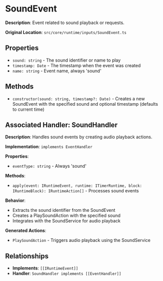 # SoundEvent

**Description**: Event related to sound playback or requests.

**Original Location**: `src/core/runtime/inputs/SoundEvent.ts`

## Properties

*   `sound: string` - The sound identifier or name to play
*   `timestamp: Date` - The timestamp when the event was created
*   `name: string` - Event name, always 'sound'

## Methods

*   `constructor(sound: string, timestamp?: Date)` - Creates a new SoundEvent with the specified sound and optional timestamp (defaults to current time)

## Associated Handler: SoundHandler

**Description**: Handles sound events by creating audio playback actions.

**Implementation**: `implements EventHandler`

**Properties**:
*   `eventType: string` - Always 'sound'

**Methods**:
*   `apply(event: IRuntimeEvent, runtime: ITimerRuntime, block: IRuntimeBlock): IRuntimeAction[]` - Processes sound events

**Behavior**:
*   Extracts the sound identifier from the SoundEvent
*   Creates a PlaySoundAction with the specified sound
*   Integrates with the SoundService for audio playback

**Generated Actions**:
*   `PlaySoundAction` - Triggers audio playback using the SoundService

## Relationships
*   **Implements**: `[[IRuntimeEvent]]`
*   **Handler**: `SoundHandler implements [[EventHandler]]`